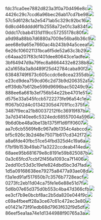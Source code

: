 fdc31ca0ee7882d823a3f0a70d496e8c<img  src="https://img.alicdn.com/bao/uploaded/i3/2639837995/TB2me9npIj_B1NjSZFHXXaDWpXa_!!2639837995.jpg_160x160.jpg">
4426c29c7ccd6a96bec26ab17cd7be98<img  src="https://img.alicdn.com/bao/uploaded/i4/2639837995/O1CN0128vl03pVszyGMqJ_!!2639837995.jpg_160x160.jpg">
57c5d6128c1a2e5471ab5c329c92bc16<img  src="https://img.alicdn.com/bao/uploaded/i3/2639837995/O1CN0128vl0EHQKbxN3lK_!!2639837995.jpg_160x160.jpg">
6d8cd46dddd6f1b2558a72e01c3a834f<img  src="https://img.alicdn.com/bao/uploaded/i2/2639837995/O1CN0128vl0Ih2dy6u3Fm_!!2639837995.jpg_160x160.jpg">
0ddc17cbab4131d119cc57255178c80f<img  src="https://img.alicdn.com/bao/uploaded/i1/2639837995/O1CN0128vl0KHRyAexEmp_!!2639837995.jpg_160x160.jpg">
a9d98a88bb7d6880a7009e56ba6b36c9<img  src="https://img.alicdn.com/bao/uploaded/i2/2639837995/TB2mEA3prZnBKNjSZFGXXbt3FXa_!!2639837995.jpg_160x160.jpg">
aee68e9a65e7660ac4b243b94a5ceeaf<img  src="https://img.alicdn.com/bao/uploaded/i3/2639837995/TB2Z4ECncj_B1NjSZFHXXaDWpXa_!!2639837995.jpg_160x160.jpg">
6e26c106021131bca6f5de52a63c3b29<img  src="https://img.alicdn.com/bao/uploaded/i3/2639837995/O1CN0128vl01xAQZlViQ5_!!2639837995.jpg_160x160.jpg">
c64aaa207f83cf401dee80643ce1adfe<img  src="https://img.alicdn.com/bao/uploaded/i4/2639837995/TB2HepBJh1YBuNjy1zcXXbNcXXa_!!2639837995.jpg_160x160.jpg">
3bf64947d9a79fec8a8664432e8238b8<img  src="https://img.alicdn.com/bao/uploaded/i4/2639837995/O1CN0128vl0crlIuBjuDl_!!2639837995.jpg_160x160.jpg">
a2a1658a3a8d489f25d42784caba90f2<img  src="https://img.alicdn.com/bao/uploaded/i4/2639837995/O1CN0128vl0FocLMl3t6j_!!2639837995.jpg_160x160.jpg">
63848749f673c605ccdc6e8cea2355db<img  src="https://img.alicdn.com/bao/uploaded/i1/2639837995/O1CN0128vl0Y8l0ANbkeI_!!2639837995.jpg_160x160.jpg">
e23cd9dea759cd06c2d73b9d206352a1<img  src="https://img.alicdn.com/imgextra/i3/2639837995/O1CN0128vl0hlJPmMQt6C_!!2639837995.jpg">
eff39db7b612be599d9696bac50249c9<img  src="https://img.alicdn.com/imgextra/i1/2639837995/O1CN0128vl0gaAkFTG7nJ_!!2639837995.jpg">
888ee6a661b3ef756b54e22be4701e51<img  src="https://img.alicdn.com/imgextra/i4/2639837995/O1CN0128vl0gdvKnkbDhX_!!2639837995.jpg">
d575e33a545fccb5722273fe96a54c1e<img  src="https://img.alicdn.com/imgextra/i1/2639837995/O1CN0128vl0eUgAavUT53_!!2639837995.jpg">
ff067b02d4c01342305d4701f1cc375f<img  src="https://img.alicdn.com/imgextra/i4/2639837995/O1CN0128vl0gPvuHmcdGQ_!!2639837995.jpg">
3487f9eca21b80037212f6c36919f87b<img  src="https://img.alicdn.com/imgextra/i3/2639837995/O1CN0128vl0hZAUxmltWz_!!2639837995.jpg">
3a7d34140ee6c5324edc68557004a596<img  src="https://img.alicdn.com/imgextra/i4/2639837995/O1CN0128vl0hZAMdkj5oA_!!2639837995.jpg">
9b6d0be48a0be13b1375ff1d6f1f0607<img  src="https://img.alicdn.com/imgextra/i4/2639837995/O1CN0128vl0gur0KoTsKR_!!2639837995.jpg">
aa7c6cb5569fe8c967a9b1354c4abccd<img  src="https://img.alicdn.com/imgextra/i1/2639837995/O1CN0128vl0gIUckszT5s_!!2639837995.jpg">
bf5c926c3b2d48e75071b617cd342f72<img  src="https://img.alicdn.com/imgextra/i4/2639837995/O1CN0128vl0hAAhObekVM_!!2639837995.jpg">
a8a6fde40fbc51ce54fbd325d4c19a6a<img  src="https://img.alicdn.com/imgextra/i3/2639837995/O1CN0128vl0gupjOf1csb_!!2639837995.jpg">
f7bf9b153b49ab71a3222ccdeab414ed<img  src="https://img.alicdn.com/imgextra/i1/2639837995/O1CN0128vl0hABMuxZc7V_!!2639837995.jpg">
68aee95b681679e8c8191e59b825087b<img  src="https://img.alicdn.com/imgextra/i2/2639837995/O1CN0128vl0g5XcpLyQ6w_!!2639837995.jpg">
0a3c65fcd7ccbf2f456a1093ca7f1406<img  src="https://img.alicdn.com/imgextra/i1/2639837995/O1CN0128vl0gvgDuBTlJ7_!!2639837995.jpg">
2edd10c53d3c19efe824dbd5bc3d7fad<img  src="https://img.alicdn.com/imgextra/i1/2639837995/O1CN0128vl0hZA66E4hgQ_!!2639837995.jpg">
1d5a09168638ee79275a8477a93ae08d<img  src="https://img.alicdn.com/imgextra/i4/2639837995/O1CN0128vl0gdvXEr9f2L_!!2639837995.jpg">
f3a1ed91af517650b7c3576b7728eacf<img  src="https://img.alicdn.com/imgextra/i4/2639837995/O1CN0128vl0hlKQ4DdQ3J_!!2639837995.jpg">
0273fc2eb11d04ca75fe1e6e88e51d7f<img  src="https://img.alicdn.com/imgextra/i2/2639837995/O1CN0128vl0gaAPT2VZyP_!!2639837995.jpg">
5d6b07e65d375d0b553c4ba47d366cfb<img  src="https://img.alicdn.com/imgextra/i2/2639837995/O1CN0128vl0hlITaUcMme_!!2639837995.jpg">
ee3cf7b9e0bcbf8ac2b5da820e044f9c<img  src="https://img.alicdn.com/imgextra/i2/2639837995/O1CN0128vl0a9c4wxblEF_!!2639837995.jpg">
c69a4fbeeff28a3ce67c61c472ec3e80<img  src="https://img.alicdn.com/imgextra/i4/2639837995/O1CN0128vl0eUgItqxx8B_!!2639837995.jpg">
e01421e73f91edb68d7963f632f9d5df<img  src="https://img.alicdn.com/imgextra/i2/2639837995/O1CN0128vl0hABq0zpJ7s_!!2639837995.jpg">
86eef5ea1aa74e1d1344988f90765a3a<img  src="https://img.alicdn.com/imgextra/i4/2639837995/O1CN0128vl0hZAZ88CUAy_!!2639837995.jpg">
